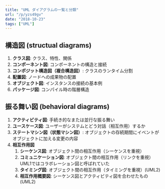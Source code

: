```yaml
---
title: "UML ダイアグラムの一覧と分類"
url: "/p/yzs49gv"
date: "2018-10-23"
tags: ["UML"]
---
```


構造図 (structual diagrams)
----

1. <b>クラス図</b>: クラス、特性、関係
2. <b>コンポーネント図</b>: コンポーネントの構造と接続
3. <b>コンポジット構造図（複合構造図）</b>: クラスのランタイム分割
4. <b>配置図</b>: ノードへの成果物の配置
5. <b>オブジェクト図</b>: インスタンスの接続の基本例
6. <b>パッケージ図</b>: コンパイル時の階層構造


振る舞い図 (behavioral diagrams)
----

1. <b>アクティビティ図</b>: 手続き的なまたは並行な振る舞い
2. <b>ユースケース図</b>: ユーザーがシステムとどう対話（相互作用）するか
3. <b>ステートマシン図（状態マシン図）</b>: オブジェクトの存続期間にイベントがオブジェクトに加える変更の内容
5. <b>相互作用図</b>
    1. <b>シーケンス図</b>: オブジェクト間の相互作用（シーケンスを重視）
    2. <b>コミュニケーション図</b>: オブジェクト間の相互作用（リンクを重視）UML1ではコラボレーション図と呼ばれていた
    3. <b>タイミング図</b>: オブジェクト間の相互作用（タイミングを重視）(UML2)
    4. <b>相互作用概要図</b>: シーケンス図とアクティビティ図を合わせたもの (UML2)

